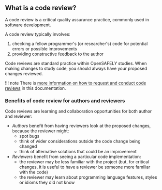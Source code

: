 ## What is a code review?

A code review is a critical quality assurance practice, commonly used in software development.

A code review typically involves:

1. checking a fellow programmer's (or researcher's) code for potential errors or possible improvements
2. providing constructive feedback to the author

Code reviews are standard practice within OpenSAFELY studies.
When making changes to study code, you should always have your proposed changes reviewed.

!!! note
    There is [more information on how to request and conduct code reviews](code-reviews-pull-request.md) in this documentation.

### Benefits of code review for authors and reviewers

Code reviews are learning and collaboration opportunities for both author and reviewer:

* *Authors* benefit from having reviewers look at the proposed changes, because the reviewer might:
    * spot bugs
    * think of wider considerations outside the code change being changed
    * think of alternative solutions that could be an improvement
* *Reviewers* benefit from seeing a particular code implementation:
    * the reviewer may be less familiar with the project
      (but, for critical changes,
      it is useful to have a reviewer be someone more familiar with the code)
    * the reviewer may learn about programming language features, styles or idioms they did not know
